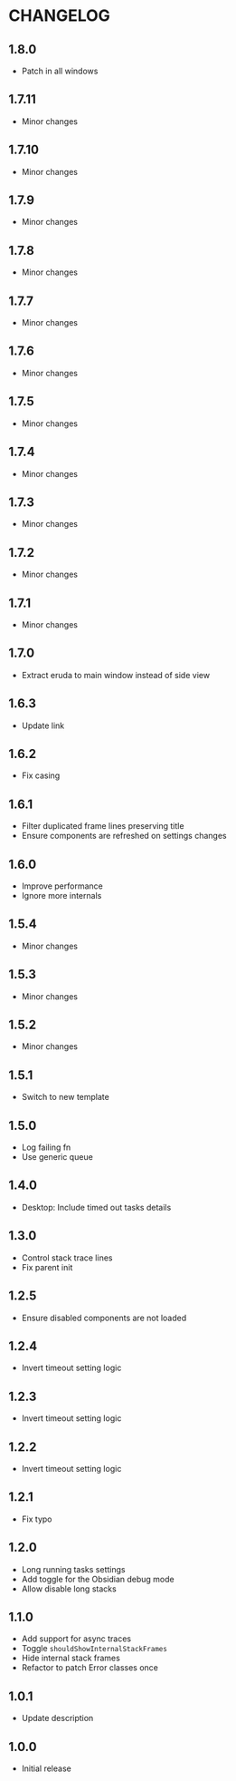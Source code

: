 # CHANGELOG

## 1.8.0

- Patch in all windows

## 1.7.11

- Minor changes

## 1.7.10

- Minor changes

## 1.7.9

- Minor changes

## 1.7.8

- Minor changes

## 1.7.7

- Minor changes

## 1.7.6

- Minor changes

## 1.7.5

- Minor changes

## 1.7.4

- Minor changes

## 1.7.3

- Minor changes

## 1.7.2

- Minor changes

## 1.7.1

- Minor changes

## 1.7.0

- Extract eruda to main window instead of side view

## 1.6.3

- Update link

## 1.6.2

- Fix casing

## 1.6.1

- Filter duplicated frame lines preserving title
- Ensure components are refreshed on settings changes

## 1.6.0

- Improve performance
- Ignore more internals

## 1.5.4

- Minor changes

## 1.5.3

- Minor changes

## 1.5.2

- Minor changes

## 1.5.1

- Switch to new template

## 1.5.0

- Log failing fn
- Use generic queue

## 1.4.0

- Desktop: Include timed out tasks details

## 1.3.0

- Control stack trace lines
- Fix parent init

## 1.2.5

- Ensure disabled components are not loaded

## 1.2.4

- Invert timeout setting logic

## 1.2.3

- Invert timeout setting logic

## 1.2.2

- Invert timeout setting logic

## 1.2.1

- Fix typo

## 1.2.0

- Long running tasks settings
- Add toggle for the Obsidian debug mode
- Allow disable long stacks

## 1.1.0

- Add support for async traces
- Toggle `shouldShowInternalStackFrames`
- Hide internal stack frames
- Refactor to patch Error classes once

## 1.0.1

- Update description

## 1.0.0

- Initial release
